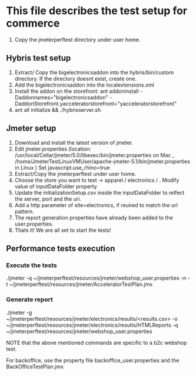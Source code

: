 # This file describes the test setup for commerce

1. Copy the jmeterperftest directory under user home.

## Hybris test setup
1. Extract/ Copy the bigelectronicsaddon into the hybris/bin/custom directory. If the directory doesnt exist, create one.
2. Add the bigelectronicsaddon into the localextensions.xml
3. Install the addon on the storefront: ant addoninstall -Daddonnames="bigelectronicsaddon" -DaddonStorefront.yacceleratorstorefront="yacceleratorstorefront"
4. ant all initialize && ./hybrisserver.sh

## Jmeter setup
1. Download and install the latest version of jmeter.
2. Edit jmeter.properties (location: /usr/local/Cellar/jmeter/5.0/libexec/bin/jmeter.properties on Mac , /home/JmeterTestLinuxVMUser/apache-jmeter-5.1/bin/jmeter.properties in Linux )
Set javascript.use_rhino=true
3. Extract/Copy the jmeterperftest under user home.
4. Choose the store you want to test → apparel / electronics / <custom>. Modify value of inputDataFolder property
5. Update the initializationSetup.csv inside the inputDataFolder to relfect the server, port and the uri.
6. Add a http parameter of site=electronics, if reuired to match the url pattern.
7. The report generation properties have already been added to the user.properties. 
8. Thats it! We are all set to start the tests!

## Performance tests execution

### Execute the tests
./jmeter -q ~/jmeterperftest/resources/jmeter/webshop_user.properties -n -t ~/jmeterperftest/resources/jmeter/AcceleratorTestPlan.jmx

### Generate report
./jmeter -g ~/jmeterperftest/resources/jmeter/electronics/results/<results.csv> -o ~/jmeterperftest/resources/jmeter/electronics/results/HTMLReports -q ~/jmeterperftest/resources/jmeter/webshop_user.properties

NOTE that the above mentioned commands are specific to a b2c webshop test. 

For backoffice, use the property file backoffice_user.properties and the BackOfficeTestPlan.jmx

